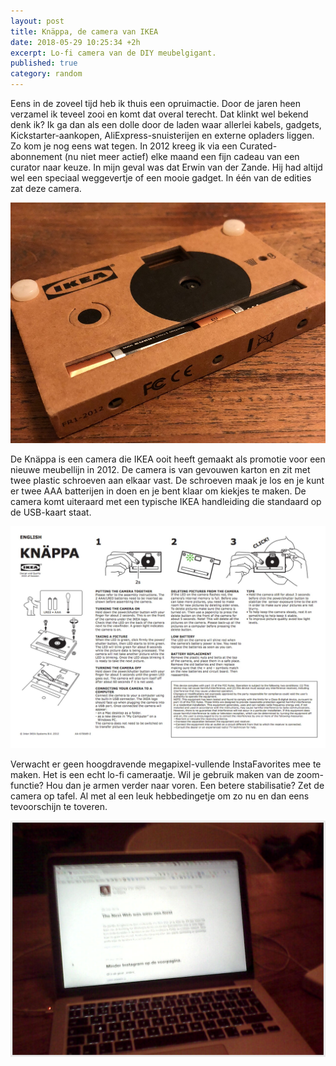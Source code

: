```yaml
---
layout: post
title: Knäppa, de camera van IKEA
date: 2018-05-29 10:25:34 +2h
excerpt: Lo-fi camera van de DIY meubelgigant.
published: true
category: random
---
```

Eens in de zoveel tijd heb ik thuis een opruimactie. Door de jaren heen verzamel ik teveel zooi en komt dat overal terecht. Dat klinkt wel bekend denk ik? Ik ga dan als een dolle door de laden waar allerlei kabels, gadgets, Kickstarter-aankopen, AliExpress-snuisterijen en externe opladers liggen. Zo kom je nog eens wat tegen. In 2012 kreeg ik via een Curated-abonnement (nu niet meer actief) elke maand een fijn cadeau van een curator naar keuze. In mijn geval was dat Erwin van der Zande. Hij had altijd wel een speciaal weggevertje of een mooie gadget. In één van de edities zat deze camera.

![<>](/images/knappa.jpg)


De Knäppa is een camera die IKEA ooit heeft gemaakt als promotie voor een nieuwe meubellijn in 2012. De camera is van gevouwen karton en zit met twee plastic schroeven aan elkaar vast. De schroeven maak je los en je kunt er twee AAA batterijen in doen en je bent klaar om kiekjes te maken. De camera komt uiteraard met een typische IKEA handleiding die standaard op de USB-kaart staat.

![<>](/images/ikea-knappa-6.jpg)

Verwacht er geen hoogdravende megapixel-vullende InstaFavorites mee te maken. Het is een echt lo-fi cameraatje. Wil je gebruik maken van de zoom-functie? Hou dan je armen verder naar voren. Een betere stabilisatie? Zet de camera op tafel. Al met al een leuk hebbedingetje om zo nu en dan eens tevoorschijn te toveren.

![<>](/images/knappa-selfie.jpg)